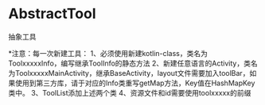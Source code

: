 # AbstractTool
抽象工具


*注意：每一次新建工具：
1、必须使用新建kotlin-class，类名为ToolxxxxxInfo，编写继承ToolInfo的静态方法
2、新建任意语言的Activity，类名为ToolxxxxxMainActivity，继承BaseActivity，layout文件需要加入toolBar，如果使用到第三方库，请于对应的Info类重写getMap方法，Key值在HashMapKey类中。
3、ToolList添加上述两个类
4、资源文件和id需要使用toolxxxxx的前缀
